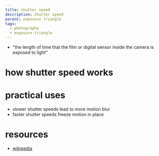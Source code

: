 ```yaml
---
title: shutter speed
description: shutter speed
parent: exposure triangle
tags:
  - photography
  - exposure-triangle
---
```

- "the length of time that the film or digital sensor inside the camera is exposed to light"
# how shutter speed works
# practical uses
- slower shutter speeds lead to more motion blur
- faster shutter speeds freeze motion in place
# resources
- [wikipedia](https://en.wikipedia.org/wiki/Shutter_speed)